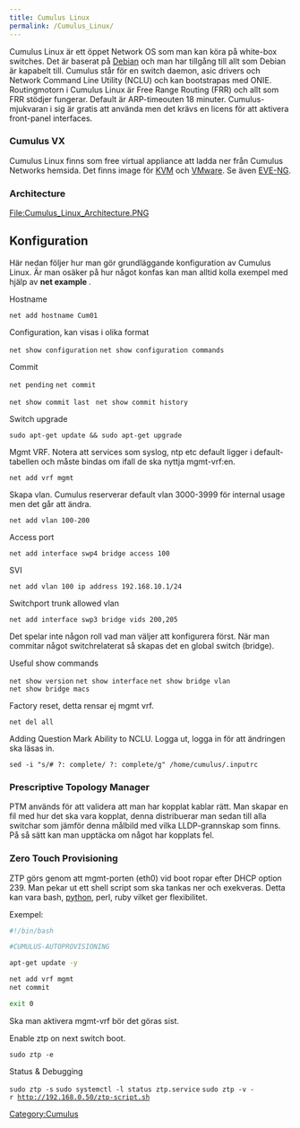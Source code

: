 ```yaml
---
title: Cumulus Linux
permalink: /Cumulus_Linux/
---
```


Cumulus Linux är ett öppet Network OS som man kan köra på white-box
switches. Det är baserat på [Debian](/Debian "wikilink") och man har
tillgång till allt som Debian är kapabelt till. Cumulus står för en
switch daemon, asic drivers och Network Command Line Utility (NCLU) och
kan bootstrapas med ONIE. Routingmotorn i Cumulus Linux är Free Range
Routing (FRR) och allt som FRR stödjer fungerar. Default är
ARP-timeouten 18 minuter. Cumulus-mjukvaran i sig är gratis att använda
men det krävs en licens för att aktivera front-panel interfaces.

### Cumulus VX

Cumulus Linux finns som free virtual appliance att ladda ner från
Cumulus Networks hemsida. Det finns image för [KVM](/KVM "wikilink") och
[VMware](/VMware_ESXi "wikilink"). Se även [EVE-NG](/EVE-NG "wikilink").

### Architecture

[<File:Cumulus_Linux_Architecture.PNG>](/File:Cumulus_Linux_Architecture.PNG "wikilink")

Konfiguration
-------------

Här nedan följer hur man gör grundläggande konfiguration av Cumulus
Linux. Är man osäker på hur något konfas kan man alltid kolla exempel
med hjälp av **net example *<feature>***.

Hostname

`net add hostname Cum01`

Configuration, kan visas i olika format

`net show configuration`
`net show configuration commands`

Commit

`net pending`
`net commit`

`net show commit last `
`net show commit history`

Switch upgrade

`sudo apt-get update && sudo apt-get upgrade`

Mgmt VRF. Notera att services som syslog, ntp etc default ligger i
default-tabellen och måste bindas om ifall de ska nyttja mgmt-vrf:en.

`net add vrf mgmt`

Skapa vlan. Cumulus reserverar default vlan 3000-3999 för internal usage
men det går att ändra.

`net add vlan 100-200`

Access port

`net add interface swp4 bridge access 100`

SVI

`net add vlan 100 ip address 192.168.10.1/24`

Switchport trunk allowed vlan

`net add interface swp3 bridge vids 200,205`

Det spelar inte någon roll vad man väljer att konfigurera först. När man
commitar något switchrelaterat så skapas det en global switch (bridge).

Useful show commands

`net show version`
`net show interface`
`net show bridge vlan`
`net show bridge macs`

Factory reset, detta rensar ej mgmt vrf.

`net del all`

Adding Question Mark Ability to NCLU. Logga ut, logga in för att
ändringen ska läsas in.

`sed -i "s/# ?: complete/ ?: complete/g" /home/cumulus/.inputrc`

### Prescriptive Topology Manager

PTM används för att validera att man har kopplat kablar rätt. Man skapar
en fil med hur det ska vara kopplat, denna distribuerar man sedan till
alla switchar som jämför denna målbild med vilka LLDP-grannskap som
finns. På så sätt kan man upptäcka om något har kopplats fel.

### Zero Touch Provisioning

ZTP görs genom att mgmt-porten (eth0) vid boot ropar efter DHCP option
239. Man pekar ut ett shell script som ska tankas ner och exekveras.
Detta kan vara bash, [python](/Python "wikilink"), perl, ruby vilket ger
flexibilitet.

Exempel:

``` bash
#!/bin/bash

#CUMULUS-AUTOPROVISIONING

apt-get update -y

net add vrf mgmt
net commit

exit 0
```

Ska man aktivera mgmt-vrf bör det göras sist.

Enable ztp on next switch boot.

`sudo ztp -e`

Status & Debugging

`sudo ztp -s`
`sudo systemctl -l status ztp.service`
`sudo ztp -v -r `[`http://192.168.0.50/ztp-script.sh`](http://192.168.0.50/ztp-script.sh)

[Category:Cumulus](/Category:Cumulus "wikilink")